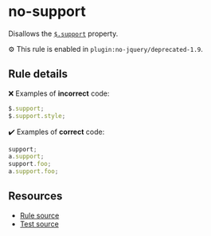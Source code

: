 # no-support

Disallows the [`$.support`](https://api.jquery.com/jQuery.support/) property.

⚙️ This rule is enabled in `plugin:no-jquery/deprecated-1.9`.

## Rule details

❌ Examples of **incorrect** code:
```js
$.support;
$.support.style;
```

✔️ Examples of **correct** code:
```js
support;
a.support;
support.foo;
a.support.foo;
```

## Resources

* [Rule source](/src/rules/no-support.js)
* [Test source](/tests/rules/no-support.js)
